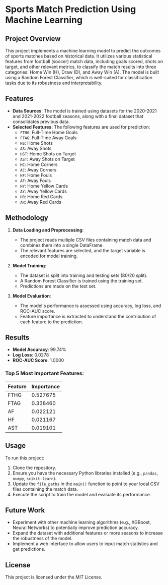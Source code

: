 # Sports Match Prediction Using Machine Learning

## Project Overview
This project implements a machine learning model to predict the outcomes of sports matches based on historical data. It utilizes various statistical features from football (soccer) match data, including goals scored, shots on target, and other relevant metrics, to classify the match results into three categories: Home Win (H), Draw (D), and Away Win (A). The model is built using a Random Forest Classifier, which is well-suited for classification tasks due to its robustness and interpretability.

## Features
- **Data Sources**: The model is trained using datasets for the 2020-2021 and 2021-2022 football seasons, along with a final dataset that consolidates previous data.
- **Selected Features**: The following features are used for prediction:
  - `FTHG`: Full-Time Home Goals
  - `FTAG`: Full-Time Away Goals
  - `HS`: Home Shots
  - `AS`: Away Shots
  - `HST`: Home Shots on Target
  - `AST`: Away Shots on Target
  - `HC`: Home Corners
  - `AC`: Away Corners
  - `HF`: Home Fouls
  - `AF`: Away Fouls
  - `HY`: Home Yellow Cards
  - `AY`: Away Yellow Cards
  - `HR`: Home Red Cards
  - `AR`: Away Red Cards

## Methodology
1. **Data Loading and Preprocessing**: 
   - The project reads multiple CSV files containing match data and combines them into a single DataFrame.
   - The relevant features are selected, and the target variable is encoded for model training.
   
2. **Model Training**: 
   - The dataset is split into training and testing sets (80/20 split).
   - A Random Forest Classifier is trained using the training set.
   - Predictions are made on the test set.

3. **Model Evaluation**: 
   - The model's performance is assessed using accuracy, log loss, and ROC-AUC score.
   - Feature importance is extracted to understand the contribution of each feature to the prediction.

## Results
- **Model Accuracy**: 99.74%
- **Log Loss**: 0.0278
- **ROC-AUC Score**: 1.0000

### Top 5 Most Important Features:
| Feature | Importance |
|---------|------------|
| FTHG    | 0.527675   |
| FTAG    | 0.338460   |
| AF      | 0.022121   |
| HF      | 0.021167   |
| AST     | 0.019101   |

## Usage
To run this project:
1. Clone the repository.
2. Ensure you have the necessary Python libraries installed (e.g., `pandas`, `numpy`, `scikit-learn`).
3. Update the `file_paths` in the `main()` function to point to your local CSV files containing the match data.
4. Execute the script to train the model and evaluate its performance.

## Future Work
- Experiment with other machine learning algorithms (e.g., XGBoost, Neural Networks) to potentially improve prediction accuracy.
- Expand the dataset with additional features or more seasons to increase the robustness of the model.
- Implement a web interface to allow users to input match statistics and get predictions.

## License
This project is licensed under the MIT License.
